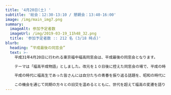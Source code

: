 ```yaml
---
title: '4月20日(土) '
subtitle: '総会：12:30-13:10 / 懇親会：13:40-16:00'
image: /img/main_img7.png
summary:
  imageAlt: 参加予定者数
  imageUrl: /img/2019-03-19_11h48_32.png
  title: '参加予定者数 :: 212 名 (3/18 時点)'
blurb:
  heading: ”平成最後の同窓会”
  text: >-
    平成31年4月20日に行われる東京福中福高同窓会は、平成最後の同窓会となります。

    テーマは「福高平成物語」としました。改元を１０日後に控えた同窓会の場で、平成の時代に福高やその周辺にもたらされた変化を振り返ります。福高パティオやコモンホールの新設に代表される校舎や校庭の移り変わりにとどまらず、体育祭、文化祭、修学旅行など、各種行事における内容の変遷もピックアップしながら、福高の変化を外と内からあぶり出していきます。

    平成の時代に福高生であった皆さんには自分たちの青春を振り返る話題を、昭和の時代に福中生・福高生であった方には、最近の福高の様子を知っていただく機会を提供します。また、このテーマをキッカケに、「今はこんなふうになっとーとね」「昔はこんなやったよ」「最近はこんなことやっとーとです」といった世代間での交流にもつなげていきます。

    この機会を通じて同期の方々との旧交を温めるとともに、世代を超えて福高の変遷を語り合い、次の時代の福高を想像する楽しい時間を過ごしていただきたく、皆様のご参加を心からお待ちしています。
---
```


